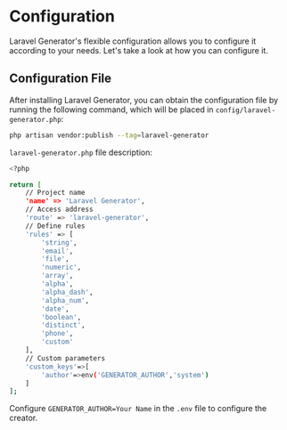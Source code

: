 # Configuration

Laravel Generator's flexible configuration allows you to configure it according to your needs. Let's take a look at how you can configure it.

## Configuration File

After installing Laravel Generator, you can obtain the configuration file by running the following command, which will be placed in `config/laravel-generator.php`:

```sh
php artisan vendor:publish --tag=laravel-generator
```

`laravel-generator.php` file description:

```sh
<?php

return [
    // Project name
    'name' => 'Laravel Generator',
    // Access address
    'route' => 'laravel-generator',
    // Define rules
    'rules' => [
        'string',
        'email',
        'file',
        'numeric',
        'array',
        'alpha',
        'alpha_dash',
        'alpha_num',
        'date',
        'boolean',
        'distinct',
        'phone',
        'custom'
    ],
    // Custom parameters
    'custom_keys'=>[
        'author'=>env('GENERATOR_AUTHOR','system')
    ]
];
```

Configure `GENERATOR_AUTHOR=Your Name` in the `.env` file to configure the creator.